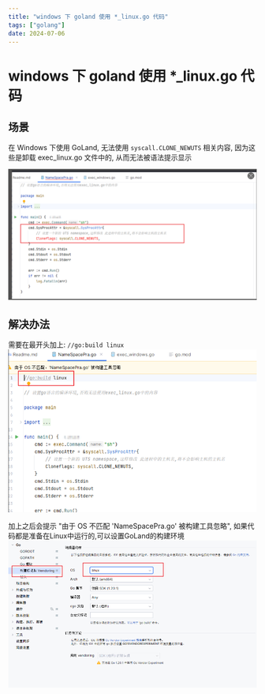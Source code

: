 ```yaml
---
title: "windows 下 goland 使用 *_linux.go 代码"
tags: ["golang"]
date: 2024-07-06
---
```


# windows 下 goland 使用 *_linux.go 代码

## 场景

在 Windows 下使用 GoLand, 无法使用 `syscall.CLONE_NEWUTS` 相关内容, 因为这些是卸载 exec_linux.go 文件中的, 从而无法被语法提示显示  

![](assert/goland-set-01.png)  

## 解决办法
需要在最开头加上: `//go:build linux`  
![](assert/goland-set-02.png)  

加上之后会提示 "由于 OS 不匹配 'NameSpacePra.go' 被构建工具忽略", 如果代码都是准备在Linux中运行的,可以设置GoLand的构建环境  
![](assert/goland-set-03.png)  